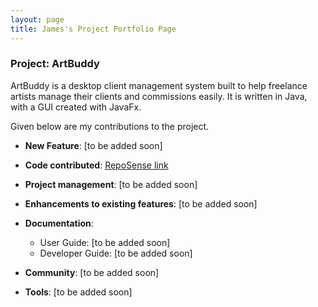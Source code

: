 ```yaml
---
layout: page
title: James's Project Portfolio Page
---
```


### Project: ArtBuddy

ArtBuddy is a desktop client management system built to help freelance artists manage
their clients and commissions easily. It is written in Java, with a GUI created with
JavaFx.

Given below are my contributions to the project.

* **New Feature**: [to be added soon]

* **Code contributed**: [RepoSense link](https://nus-cs2103-ay2223s1.github.io/tp-dashboard/?search=zlimez)

* **Project management**: [to be added soon]

* **Enhancements to existing features**: [to be added soon]

* **Documentation**:
    * User Guide: [to be added soon]
    * Developer Guide: [to be added soon]

* **Community**: [to be added soon]

* **Tools**: [to be added soon]
